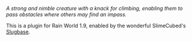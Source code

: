 *A strong and nimble creature with a knack for climbing, enabling them to pass obstacles where others may find an impass.* 

This is a plugin for Rain World 1.9, enabled by the wonderful SlimeCubed's [Slugbase](https://github.com/SlimeCubed/SlugBaseRemix). 
